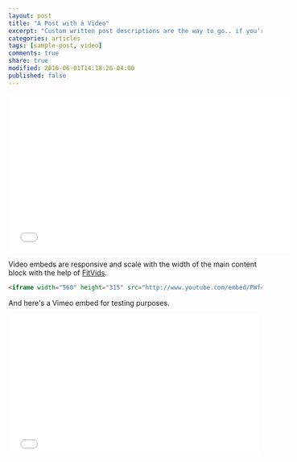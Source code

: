```yaml
---
layout: post
title: "A Post with a Video"
excerpt: "Custom written post descriptions are the way to go.. if you're not lazy."
categories: articles
tags: [sample-post, video]
comments: true
share: true
modified: 2016-06-01T14:18:26-04:00
published: false
---
```


<iframe width="560" height="315" src="//www.youtube.com/embed/pdSp4Y4GOQs" frameborder="0"> </iframe>

Video embeds are responsive and scale with the width of the main content block with the help of [FitVids](http://fitvidsjs.com/).

```html
<iframe width="560" height="315" src="http://www.youtube.com/embed/PWf4WUoMXwg" frameborder="0"> </iframe>
```

And here's a Vimeo embed for testing purposes.

<iframe src="//player.vimeo.com/video/98146708?title=0&amp;byline=0" width="500" height="281" frameborder="0"> </iframe>
